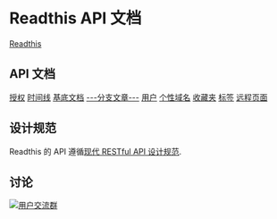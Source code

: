 # Readthis API 文档

[Readthis](http://100000p.com)

## API 文档

[授权](https://github.com/zhangshanhai/readthis-api/blob/master/doc/authorization.md)
[时间线](https://github.com/zhangshanhai/readthis-api/blob/master/doc/timelines.md)
[基底文档](https://github.com/zhangshanhai/readthis-api/blob/master/doc/bases.md)
[---分支文章---](https://github.com/zhangshanhai/readthis-api/blob/master/doc/articles.md)
[用户](https://github.com/zhangshanhai/readthis-api/blob/master/doc/users.md)
[个性域名](https://github.com/zhangshanhai/readthis-api/blob/master/doc/url-tokens.md)
[收藏夹](https://github.com/zhangshanhai/readthis-api/blob/master/doc/collections.md)
[标签](https://github.com/zhangshanhai/readthis-api/blob/master/doc/tags.md)
[远程页面](https://github.com/zhangshanhai/readthis-api/blob/master/doc/remote-pages.md)

## 设计规范

Readthis 的 API 遵循[现代 RESTful API 设计规范](https://github.com/BlackGlory/modern-restful-api-design-specification).

## 讨论

[![](http://pub.idqqimg.com/wpa/images/group.png "用户交流群")](http://shang.qq.com/wpa/qunwpa?idkey=bc60b852e963704404153f225800257ab64dc5727cab6e777166f7d76046ba7a)
